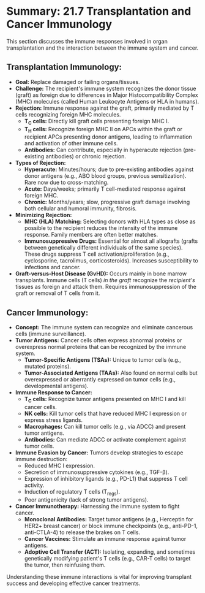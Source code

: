 # Summary: 21.7 Transplantation and Cancer Immunology

This section discusses the immune responses involved in organ transplantation and the interaction between the immune system and cancer.

## Transplantation Immunology:

*   **Goal:** Replace damaged or failing organs/tissues.
*   **Challenge:** The recipient's immune system recognizes the donor tissue (graft) as foreign due to differences in Major Histocompatibility Complex (MHC) molecules (called Human Leukocyte Antigens or HLA in humans).
*   **Rejection:** Immune response against the graft, primarily mediated by T cells recognizing foreign MHC molecules.
    *   **T<sub>C</sub> cells:** Directly kill graft cells presenting foreign MHC I.
    *   **T<sub>H</sub> cells:** Recognize foreign MHC II on APCs within the graft or recipient APCs presenting donor antigens, leading to inflammation and activation of other immune cells.
    *   **Antibodies:** Can contribute, especially in hyperacute rejection (pre-existing antibodies) or chronic rejection.
*   **Types of Rejection:**
    *   **Hyperacute:** Minutes/hours; due to pre-existing antibodies against donor antigens (e.g., ABO blood groups, previous sensitization). Rare now due to cross-matching.
    *   **Acute:** Days/weeks; primarily T cell-mediated response against foreign MHC.
    *   **Chronic:** Months/years; slow, progressive graft damage involving both cellular and humoral immunity, fibrosis.
*   **Minimizing Rejection:**
    *   **MHC (HLA) Matching:** Selecting donors with HLA types as close as possible to the recipient reduces the intensity of the immune response. Family members are often better matches.
    *   **Immunosuppressive Drugs:** Essential for almost all allografts (grafts between genetically different individuals of the same species). These drugs suppress T cell activation/proliferation (e.g., cyclosporine, tacrolimus, corticosteroids). Increases susceptibility to infections and cancer.
*   **Graft-versus-Host Disease (GvHD):** Occurs mainly in bone marrow transplants. Immune cells (T cells) *in the graft* recognize the *recipient's* tissues as foreign and attack them. Requires immunosuppression of the graft or removal of T cells from it.

## Cancer Immunology:

*   **Concept:** The immune system can recognize and eliminate cancerous cells (immune surveillance).
*   **Tumor Antigens:** Cancer cells often express abnormal proteins or overexpress normal proteins that can be recognized by the immune system.
    *   **Tumor-Specific Antigens (TSAs):** Unique to tumor cells (e.g., mutated proteins).
    *   **Tumor-Associated Antigens (TAAs):** Also found on normal cells but overexpressed or aberrantly expressed on tumor cells (e.g., developmental antigens).
*   **Immune Response to Cancer:**
    *   **T<sub>C</sub> cells:** Recognize tumor antigens presented on MHC I and kill cancer cells.
    *   **NK cells:** Kill tumor cells that have reduced MHC I expression or express stress ligands.
    *   **Macrophages:** Can kill tumor cells (e.g., via ADCC) and present tumor antigens.
    *   **Antibodies:** Can mediate ADCC or activate complement against tumor cells.
*   **Immune Evasion by Cancer:** Tumors develop strategies to escape immune destruction:
    *   Reduced MHC I expression.
    *   Secretion of immunosuppressive cytokines (e.g., TGF-β).
    *   Expression of inhibitory ligands (e.g., PD-L1) that suppress T cell activity.
    *   Induction of regulatory T cells (T<sub>regs</sub>).
    *   Poor antigenicity (lack of strong tumor antigens).
*   **Cancer Immunotherapy:** Harnessing the immune system to fight cancer.
    *   **Monoclonal Antibodies:** Target tumor antigens (e.g., Herceptin for HER2+ breast cancer) or block immune checkpoints (e.g., anti-PD-1, anti-CTLA-4) to release the brakes on T cells.
    *   **Cancer Vaccines:** Stimulate an immune response against tumor antigens.
    *   **Adoptive Cell Transfer (ACT):** Isolating, expanding, and sometimes genetically modifying patient's T cells (e.g., CAR-T cells) to target the tumor, then reinfusing them.

Understanding these immune interactions is vital for improving transplant success and developing effective cancer treatments.
